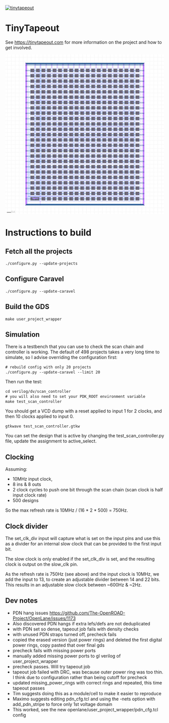[![tinytapeout](https://github.com/mattvenn/tinytapeout-mpw7/actions/workflows/tinytapeout.yaml/badge.svg)](https://github.com/mattvenn/tinytapeout-mpw7/actions/workflows/tinytapeout.yaml)

# TinyTapeout

See https://tinytapeout.com for more information on the project and how to get involved.

![tiny tapeout](tinytapeout.png)

# Instructions to build

## Fetch all the projects

    ./configure.py --update-projects

## Configure Caravel

    ./configure.py --update-caravel

## Build the GDS

    make user_project_wrapper

## Simulation

There is a testbench that you can use to check the scan chain and controller is working.
The default of 498 projects takes a very long time to simulate, so I advise overriding the configuration first:

    # rebuild config with only 20 projects
    ./configure.py --update-caravel --limit 20

Then run the test:

    cd verilog/dv/scan_controller
    # you will also need to set your PDK_ROOT environment variable
    make test_scan_controller

You should get a VCD dump with a reset applied to input 1 for 2 clocks, and then 10 clocks applied to input 0.

    gtkwave test_scan_controller.gtkw

You can set the design that is active by changing the test_scan_controller.py file, update the assignment to active_select.

## Clocking

Assuming:

* 10MHz input clock, 
* 8 ins & 8 outs
* 2 clock cycles to push one bit through the scan chain (scan clock is half input clock rate)
* 500 designs

So the max refresh rate is 10MHz / (16 * 2 * 500) = 750Hz.

## Clock divider

The set_clk_div input will capture what is set on the input pins and use this as a divider for an internal slow clock that can be provided to the first input bit.

The slow clock is only enabled if the set_clk_div is set, and the resulting clock is output on the slow_clk pin.

As the refresh rate is 750Hz (see above) and the input clock is 10MHz, we add the input to 13, to create an adjustable divider between 14 and 22 bits. This results in an adjustable slow clock between ~600Hz & ~2Hz.

## Dev notes

* PDN hang issues https://github.com/The-OpenROAD-Project/OpenLane/issues/1173
* Also discovered PDN hangs if extra lefs/defs are not deduplicated
* with PDN set so dense, tapeout job fails with density checks
* with unused PDN straps turned off, precheck fails
* copied the erased version (just power rings) and deleted the first digital power rings, copy pasted that over final gds
* precheck fails with missing power ports
* manually added missing power ports to gl verilog of user_project_wrapper
* precheck passes. Will try tapeout job
* tapeout job failed with DRC, was because outer power ring was too thin. I think due to configuration rather than being cutoff for precheck
* updated missing_power_rings with correct rings and repeated, this time tapeout passes
* Tim suggests doing this as a module/cell to make it easier to reproduce
* Maximo suggests editing pdn_cfg.tcl and using the -nets option with add_pdn_stripe to force only 1st voltage domain
* This worked, see the new openlane/user_project_wrapper/pdn_cfg.tcl config
